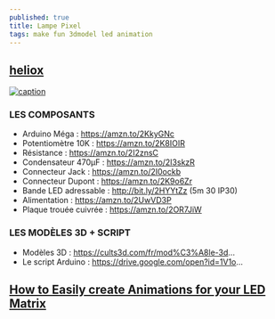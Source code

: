 ```yaml
---
published: true
title: Lampe Pixel
tags: make fun 3dmodel led animation
---
```

## [heliox](https://www.youtube.com/watch?v=94nbqv7Jhlo)

[![caption](https://img.youtube.com/vi/94nbqv7Jhlo/0.jpg)](https://www.youtube.com/watch?v=94nbqv7Jhlo)

### LES COMPOSANTS
- Arduino Méga : https://amzn.to/2KkyGNc
- Potentiomètre 10K : https://amzn.to/2K8IOIR
- Résistance : https://amzn.to/2I2znsC
- Condensateur 470µF : https://amzn.to/2I3skzR
- Connecteur Jack : https://amzn.to/2I0ockb
- Connecteur Dupont : https://amzn.to/2K9o6Zr
- Bande LED adressable : http://bit.ly/2HYYtZz (5m 30 IP30)
- Alimentation : https://amzn.to/2UwVD3P
- Plaque trouée cuivrée : https://amzn.to/2OR7JiW

### LES MODÈLES 3D + SCRIPT
- Modèles 3D : https://cults3d.com/fr/mod%C3%A8le-3d...
- Le script Arduino : https://drive.google.com/open?id=1V1o...

## [How to Easily create Animations for your LED Matrix](https://www.youtube.com/watch?v=o6_UYb6I4x4)